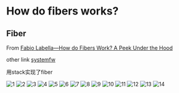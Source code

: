 # How do fibers works? 

## Fiber

From [Fabio Labella—How do Fibers Work? A Peek Under the Hood](https://www.youtube.com/watch?v=x5_MmZVLiSM)

other link [systemfw](https://systemfw.org/archive.html)

用stack实现了fiber

![1](./pic/1.png)
![2](./pic/2.png)
![3](./pic/3.png)
![4](./pic/4.png)
![5](./pic/5.png)
![6](./pic/6.png)
![7](./pic/7.png)
![8](./pic/8.png)
![9](./pic/9.png)
![10](./pic/10.png)
![11](./pic/11.png)
![12](./pic/12.png)
![13](./pic/13.png)
![14](./pic/14.png)
